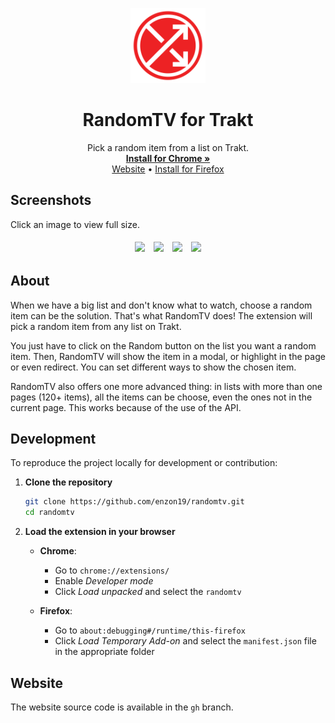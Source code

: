 <p align="center">
  <img src="./assets/logo.png" alt="RandomTV Logo" height="120px" />
  <h1 align="center">
    RandomTV for Trakt
  </h1>

  <p align="center">
    Pick a random item from a list on Trakt.
    <br />
    <a href="https://chromewebstore.google.com/detail/randomtv-for-trakt/pfpgceagljbjijjfbhafopadmhdifoaa"><strong>Install for Chrome »</strong></a>
    <br />
    <a href="https://randomtv.enzon19.com">Website</a> • <a href="https://addons.mozilla.org/en-US/firefox/addon/randomtv-for-trakt/">Install for Firefox</a>
  </p>

</p>

## Screenshots

Click an image to view full size.

<div align="center">
  <img src="https://github.com/user-attachments/assets/33a92acc-b1a2-4e56-ba8f-dbc40a7fa601" height="220" style="vertical-align: middle; margin: 5px;" />
  <img src="https://github.com/user-attachments/assets/aebd3121-aeb4-419f-87cb-6d4e144ac366" height="220" style="vertical-align: middle; margin: 5px;" />
  <img src="https://github.com/user-attachments/assets/9cb972d3-43c2-42ad-bcde-fc96dd9d2fdb" height="220" style="vertical-align: middle; margin: 5px;" />
  <img src="https://github.com/user-attachments/assets/d7ed766f-a80b-4d36-9346-392b19f41815" height="220" style="vertical-align: middle; margin: 5px;" />
</div>

## About

When we have a big list and don't know what to watch, choose a random item can be the solution. That's what RandomTV does! The extension will pick a random item from any list on Trakt.

You just have to click on the Random button on the list you want a random item. Then, RandomTV will show the item in a modal, or highlight in the page or even redirect. You can set different ways to show the chosen item.

RandomTV also offers one more advanced thing: in lists with more than one pages (120+ items), all the items can be choose, even the ones not in the current page. This works because of the use of the API.

## Development
To reproduce the project locally for development or contribution:

1. **Clone the repository**
   ```bash
   git clone https://github.com/enzon19/randomtv.git
   cd randomtv
   ```

2. **Load the extension in your browser**

   - **Chrome**:  
     - Go to `chrome://extensions/`  
     - Enable *Developer mode*  
     - Click *Load unpacked* and select the `randomtv`

   - **Firefox**:  
     - Go to `about:debugging#/runtime/this-firefox`  
     - Click *Load Temporary Add-on* and select the `manifest.json` file in the appropriate folder

## Website

The website source code is available in the `gh` branch.
